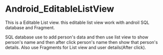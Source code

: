 # Android_EditableListView

This is a Editable List view. this editable list view work with androil SQL database and Fragment.


SQL database use to add person's data and then use list view to show person's name and then after click person's name then show that person's details.
Also use Fragments for List view and user details(After click). 
